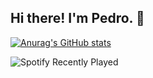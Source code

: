 ## Hi there! I'm Pedro. 👋

[![Anurag's GitHub stats](https://github-readme-stats.vercel.app/api?username=pedrociliberto&theme=react&show_icons=true)](https://github.com/anuraghazra/github-readme-stats)

![Spotify Recently Played](https://spotify-recently-played-readme.vercel.app/api?user=colocruzandes&count=5)

<!--
**pedrociliberto/pedrociliberto** is a ✨ _special_ ✨ repository because its `README.md` (this file) appears on your GitHub profile.

Here are some ideas to get you started:

- 🔭 I’m currently working on ...
- 🌱 I’m currently learning ...
- 👯 I’m looking to collaborate on ...
- 🤔 I’m looking for help with ...
- 💬 Ask me about ...
- 📫 How to reach me: ...
- 😄 Pronouns: ...
- ⚡ Fun fact: ...
-->
